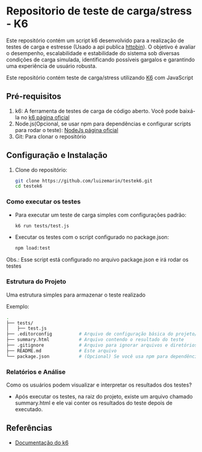# Repositorio de teste de carga/stress - K6

Este repositório contém um script k6 desenvolvido para a realização de testes de carga e estresse (Usado a api publica [httpbin](https://httpbin.org/get)). O objetivo é avaliar o desempenho, escalabilidade e estabilidade do sistema sob diversas condições de carga simulada, identificando possíveis gargalos e garantindo uma experiência de usuário robusta.

Este repositório contém teste de carga/stress utilizando [K6](https://k6.io/) com JavaScript

## Pré-requisitos
1. k6: A ferramenta de testes de carga de código aberto. Você pode baixá-la no [k6 página oficial](https://grafana.com/docs/k6/latest/set-up/install-k6/)
2. Node.js(Opcional, se usar npm para dependências e configurar scripts para rodar o teste): [NodeJs página oficial](https://nodejs.org/pt)
3. Git: Para clonar o repositório

## Configuração e Instalação

1. Clone do repositório:
   ``` sh
   git clone https://github.com/luizemarin/testek6.git
   cd testek6
   ```

### Como executar os testes

- Para executar um teste de carga simples com configurações padrão:
  ```sh
  k6 run tests/test.js
  ```

- Executar os testes com o script configurado no package.json:
  ```sh
  npm load:test
  ```
Obs.: Esse script está configurado no arquivo package.json e irá rodar os testes

### Estrutura do Projeto
Uma estrutura simples para armazenar o teste realizado

Exemplo:
```sh
.
├── tests/
│   ├── test.js
├── .editorconfig          # Arquivo de configuração básica do projeto/arquivo
├── summary.html           # Arquivo contendo o resultado do teste
├── .gitignore             # Arquivo para ignorar arquivos e diretórios específicos pelo Git
├── README.md              # Este arquivo
└── package.json           # (Opcional) Se você usa npm para dependências ou scripts
```

### Relatórios e Análise
Como os usuários podem visualizar e interpretar os resultados dos testes?
- Após executar os testes, na raiz do projeto, existe um arquivo chamado summary.html e ele vai conter os resultados do teste depois de executado.


## Referências
- [Documentação do k6](https://grafana.com/docs/k6/latest/)
